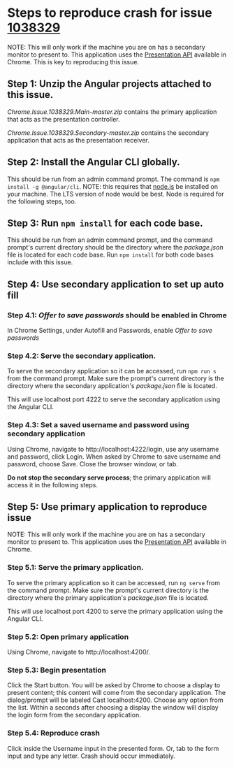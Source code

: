 # Steps to reproduce crash for issue [1038329](https://bugs.chromium.org/p/chromium/issues/detail?id=1038329)

NOTE: This will only work if the machine you are on has a secondary monitor to present to. This application uses the [Presentation API](https://w3c.github.io/presentation-api/) available in Chrome. This is key to reproducing this issue.

## Step 1: Unzip the Angular projects attached to this issue.

*Chrome.Issue.1038329.Main-master.zip* contains the primary application that acts as the presentation controller.

*Chrome.Issue.1038329.Secondary-master.zip* contains the secondary application that acts as the presentation receiver.

## Step 2: Install the Angular CLI globally.

This should be run from an admin command prompt. The command is `npm install -g @angular/cli`. NOTE: this requires that [node.js](https://nodejs.org/) be installed on your machine. The LTS version of node would be best. Node is required for the following steps, too.

## Step 3: Run `npm install` for **each** code base.

This should be run from an admin command prompt, and the command prompt's current directory should be the directory where the *package.json* file is located for each code base. Run `npm install` for both code bases include with this issue.

## Step 4: Use secondary application to set up auto fill

### Step 4.1: *Offer to save passwords* should be enabled in Chrome

In Chrome Settings, under Autofill and Passwords, enable *Offer to save passwords*

### Step 4.2: Serve the secondary application.

To serve the secondary application so it can be accessed, run `npm run s` from the command prompt. Make sure the prompt's current directory is the directory where the secondary application's *package.json* file is located. 

This will use localhost port 4222 to serve the secondary application using the Angular CLI.

### Step 4.3: Set a saved username and password using secondary application

Using Chrome, navigate to http://localhost:4222/login, use any username and password, click Login. When asked by Chrome to save username and password, choose Save. Close the browser window, or tab.

**Do not stop the secondary serve process**; the primary application will access it in the following steps.

## Step 5: Use primary application to reproduce issue

NOTE: This will only work if the machine you are on has a secondary monitor to present to. This application uses the [Presentation API](https://w3c.github.io/presentation-api/) available in Chrome.

### Step 5.1: Serve the primary application.

To serve the primary application so it can be accessed, run `ng serve` from the command prompt. Make sure the prompt's current directory is the directory where the primary application's *package.json* file is located. 

This will use localhost port 4200 to serve the primary application using the Angular CLI.

### Step 5.2: Open primary application

Using Chrome, navigate to http://localhost:4200/.

### Step 5.3: Begin presentation

Click the Start button. You will be asked by Chrome to choose a display to present content; this content will come from the secondary application. The dialog/prompt will be labeled Cast localhost:4200. Choose any option from the list. Within a seconds after choosing a display the window will display the login form from the secondary application.

### Step 5.4: Reproduce crash

Click inside the Username input in the presented form. Or, tab to the form input and type any letter. Crash should occur immediately.

